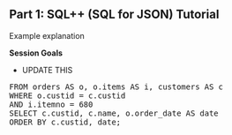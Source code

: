 ## <b>Part 1: SQL++ (SQL for JSON) Tutorial </b>

Example explanation

<b>Session Goals</b>

* UPDATE THIS

<pre id="example">
FROM orders AS o, o.items AS i, customers AS c
WHERE o.custid = c.custid
AND i.itemno = 680
SELECT c.custid, c.name, o.order_date AS date
ORDER BY c.custid, date;
</pre>
